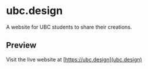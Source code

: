 # ubc.design
A website for UBC students to share their creations.

## Preview
Visit the live website at [https://ubc.design](ubc.design)
